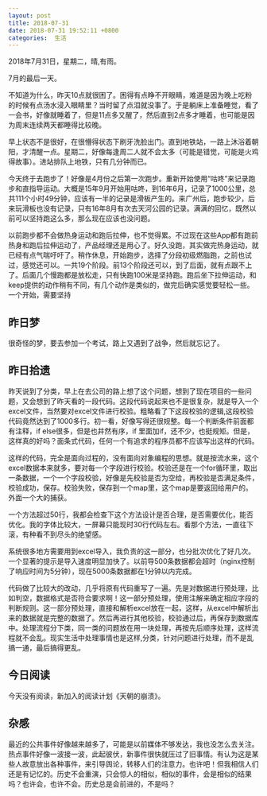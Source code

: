 ```yaml
---
layout: post
title: 2018-07-31
date: 2018-07-31 19:52:11 +0800
categories:  生活
---
```


2018年7月31日，星期二，晴,有雨。

7月的最后一天。

不知道为什么，昨天10点就很困了。困得有点睁不开眼睛，难道是因为晚上吃粉的时候有点汤水浸入眼睛里？当时留了点泪就没事了。于是躺床上准备睡觉，看了一会书，好像就睡着了，但是11点多又醒了，然后直到2点多才睡着，也可能是因为周末连续两天都睡得比较晚。

早上状态不是很好，在很懵得状态下刷牙洗脸出门。直到地铁站，一路上沐浴着朝阳，才清醒一点。星期二，好像每逢周二人就不会太多（可能是错觉，可能是火鸡得故事）。进站排队上地铁，只有几分钟而已。

今天终于去跑步了！好像是4月份之后第一次跑步。重新开始使用“咕咚”来记录跑步和直指导运动。大概是15年9月开始用咕咚，到16年6月，记录了1000公里，总共111个小时49分钟，应该有一半的记录是滑板产生的。来广州后，跑步较少，后来玩滑板也没有记录，只有16年8月有次去天河公园的记录。满满的回忆，既然以前可以坚持跑这么多，那么现在应该也没问题。

以前跑步都不会做热身运动和跑后拉伸，也不觉得累。不过现在这些App都有跑前热身和跑后拉伸运动了，产品经理还是用心了。好久没跑，其实做完热身运动，就已经有点气喘吁吁了。稍作休息，开始跑步，选择了分段初级燃脂跑，之前也试过，感觉还可以。一共19个阶段。前13个阶段还可以，到了后面，就有点跟不上了。后面几个慢跑都是放松走，只有快跑100米是坚持跑。跑后坐下拉伸运动，和keep提供的动作稍有不同，有几个动作是类似的，做完后确实感觉要轻松一些。一个开始，需要坚持

## 昨日梦
很奇怪的梦，要去参加一个考试，路上又遇到了战争，然后就忘记了。

## 昨日拾遗
昨天说到了分类，早上在去公司的路上想了这个问题，想到了现在项目的一些问题，又会想到了昨天看的一段代码。这段代码说起来也不是很复杂，就是导入一个excel文件，当然要对excel文件进行校验。粗略看了下这段校验的逻辑,这段校验代码竟然达到了1000多行。初一看，好像写得还很规整。每一个判断条件前面都有注释，if else很多，但是也井然有序，if 里面加if，还不少，也挺规矩。但是，这样真的好吗？面条式代码，任何一个有追求的程序员都不应该写出这样的代码。

这样的代码，完全是面向过程的，没有面向对象编程的思想。就是按流水来，这个excel数据本来就多，要对每一个字段进行校验。校验还是在一个for循环里，取出一条数据，一个一个字段校验，好像是先校验是否为空给，再校验是否满足条件，校验成功，保存。校验失败，保存到一个map里，这个map是要返回给用户的。外面一个大的捕获。

一个方法超过50行，我都会检查下这个方法设计是否合理，是否需要优化，能否优化。我的字体比较大，一屏幕只能现时30行代码左右。看那个方法，一直往下滚，有种看不到尽头的绝望感。

系统很多地方需要用到excel导入，我负责的这一部分，也分批次优化了好几次。一个显著的提示是导入速度明显加快了。以前导500条数据都会超时（nginx控制了响应时间为5分钟），现在5000条数据都在1分钟以内完成。

代码做了比较大的改动，几乎将原有代码重写了一遍。先是对数据进行预处理，比如判空，数据格式是否符合要求啊！这一部分预处理，使用注解来确定相应字段的判断规则。这一部分预处理，直接和解析excel放在一起，这样，从excel中解析出来的数据就是完整的数据了。然后再进行其他校验，校验通过后，再保存到数据库中。处理流程分下类，同一类的问题放在用一块处理，再按先后顺序处理，这样流程就不会乱。现实生活中处理事情也是这样,分类，针对问题进行处理，而不是乱搞一通，最后搞得更乱。

## 今日阅读
今天没有阅读，新加入的阅读计划《天朝的崩溃》。

## 杂感

最近的公共事件好像越来越多了，可能是以前媒体不够发达，我也没怎么去关注。热点事件好像一波接一波，此起彼伏，新事件很快就压过了旧事情。有认为这是某些人故意放出各种事件，来引导舆论，转移人们的注意力。也许吧！但我相信人们还是有记忆的。历史不会重演，只会惊人的相似，相似的事件，会是相似的结果吗？也许会，也许不会。历史总是会前进的，不是吗？








